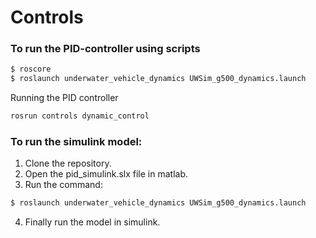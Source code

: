 # Controls

### To run the PID-controller using scripts

```bash
$ roscore
$ roslaunch underwater_vehicle_dynamics UWSim_g500_dynamics.launch
```
Running the PID controller
```bash
rosrun controls dynamic_control
```

### To run the simulink model:

1.  Clone the repository.
2. Open the pid_simulink.slx file in matlab.
3. Run the command:
```bash
$ roslaunch underwater_vehicle_dynamics UWSim_g500_dynamics.launch
```
4. Finally run the model in simulink.
